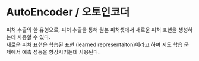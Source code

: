 # AutoEncoder / 오토인코더
피처 추출의 한 유형으로, 피처 추출을 통해 원본 피처셋에서 새로운 피처 표현을 생성하는데 사용할 수 있다.  
새로운 피처 표현은 학습된 표현 (learned representaiton)이라고 하며 지도 학습 문제에서 예측 성능을 향상시키는데 사용된다.
